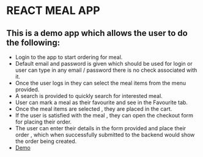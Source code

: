 # REACT MEAL APP

## This is a demo app which allows the user to do the following:
* Login to the app to start ordering for meal.
* Default email and password is given which should be used for login or user can type in any email / password there is no check associated with it.
* Once the user logs in they can select the meal items from the menu provided.
* A search is provided to quickly search for interested meal.
* User can mark a meal as their favourite and see in the Favourite tab.
* Once the meal items are selected , they are placed in the cart.
* If the user is satisfied with the meal , they can open the checkout form for placing their order.
* The user can enter their details in the form provided and place their order , which when successfully submitted to the backend would show the order being created.
* [Demo](https://gouritd.github.io/react-MealApp/)